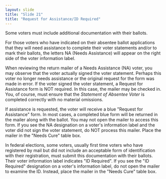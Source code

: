```yaml
---
layout: slide
title: "Slide 21"
title: "Request for Assistance/ID Required"
---
```


Some voters must include additional documentation with their ballots.

For those voters who have indicated on their absentee ballot applications that they will need assistance to complete their voter statements and/or to mark their ballots, the letters NA (Needs Assistance) will appear on the right side of the voter information label.

When reviewing the return mailer of a Needs Assistance (NA) voter, you may observe that the voter actually signed the voter statement. Perhaps this voter no longer needs assistance or the original request for the form was made in error. If the voter signed the voter statement, a Request for Assistance form is NOT required. In this case, the mailer may be checked in. You, of course, must ensure that the _Statement of Absentee Voter_ is completed correctly with no material omissions.

If assistance is requested, the voter will receive a blue "Request for Assistance" form. In most cases, a completed blue form will be returned in the mailer along with the ballot. You may not open the mailer to access this form. If you see the NA designation on a voter's information label and the voter did not sign the voter statement, do NOT process this mailer. Place the mailer in the "Needs Cure" table box.

In federal elections, some voters, usually first time voters who have registered by mail but did not include an acceptable form of identification with their registration, must submit this documentation with their ballots. Their voter information label indicates "ID Required". If you see the "ID Required" designation on a voter's information label, do not open the mailer to examine the ID. Instead, place the mailer in the "Needs Cure" table box.

